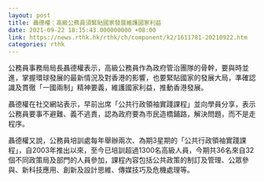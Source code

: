 ```yaml
---
layout: post
title: 聶德權：高級公務員須緊貼國家發展維護國家利益
date: 2021-09-22 18:15:43.000000000 +08:00
link: https://news.rthk.hk/rthk/ch/component/k2/1611781-20210922.htm
categories: rthk
---
```


公務員事務局局長聶德權表示，高級公務員作為政府管治團隊的骨幹，要與時並進，掌握環球發展的最新情況及對香港的影響，也要緊貼國家的發展大局，準確認識及貫徹「一國兩制」精神要義，維護國家利益，推動香港發展。

聶德權在社交網站表示，早前出席「公共行政領袖實踐課程」並向學員分享，表示公務員要事不避難、義不逃責，認為政府要為市民造橋鋪路，解決問題，而不是走程序。

聶德權又說，公務員培訓處每年舉辦兩次、為期3星期的「公共行政領袖實踐課程」，自2003年推出以來，至今已培訓超過1300名高級人員，今期共36名來自32個不同政策局及部門的人員參加，課程內容包括公共政策的制訂及管理、公眾參與、新科技應用、創新及設計思維、傳媒技巧及危機處理等。
